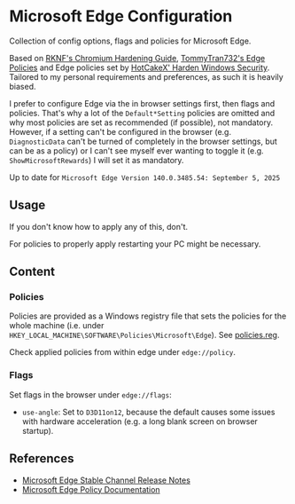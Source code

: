# Microsoft Edge Configuration

Collection of config options, flags and policies for Microsoft Edge.

Based on [RKNF's Chromium Hardening Guide](https://github.com/RKNF404/chromium-hardening-guide), [TommyTran732's Edge Policies](https://github.com/TommyTran732/Microsoft-Edge-Policies)
and Edge policies set by [HotCakeX' Harden Windows Security](https://github.com/HotCakeX/Harden-Windows-Security).
Tailored to my personal requirements and preferences, as such it is heavily biased.

I prefer to configure Edge via the in browser settings first, then flags and policies. That's why a lot of the `Default*Setting` policies are omitted and
why most policies are set as recommended (if possible), not mandatory.
However, if a setting can't be configured in the browser (e.g. `DiagnosticData` can't be turned of completely in the browser settings, but can be as a policy)
or I can't see myself ever wanting to toggle it (e.g. `ShowMicrosoftRewards`) I will set it as mandatory.

Up to date for `Microsoft Edge Version 140.0.3485.54: September 5, 2025`

## Usage

If you don't know how to apply any of this, don't.

For policies to properly apply restarting your PC might be necessary.

## Content

### Policies

Policies are provided as a Windows registry file that sets the policies for the whole machine (i.e. under `HKEY_LOCAL_MACHINE\SOFTWARE\Policies\Microsoft\Edge`).
See [policies.reg](./policies.reg).

Check applied policies from within edge under `edge://policy`.

### Flags

Set flags in the browser under `edge://flags`:
- `use-angle`: Set to `D3D11on12`, because the default causes some issues with hardware acceleration (e.g. a long blank screen on browser startup).

## References

- [Microsoft Edge Stable Channel Release Notes](https://learn.microsoft.com/en-us/deployedge/microsoft-edge-relnote-stable-channel)
- [Microsoft Edge Policy Documentation](https://learn.microsoft.com/deployedge/microsoft-edge-policies)
